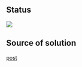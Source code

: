 ## Status

![](hhttps://github.com/syang/cache-busting-example/workflows/build/badge.svg)


## Source of solution

[post](https://dev.to/ammartinwala52/clear-cache-on-build-for-react-apps-1k8j)